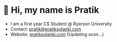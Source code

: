 # 👋 Hi, my name is Pratik

- I am a first year CS Student @ Ryerson University
- Contact: [pratik@pratiksolanki.com](pratik@pratiksolanki.com)
- Website: [pratiksolanki.com](https://www.pratiksolanki.com/) (Updating soon...)
